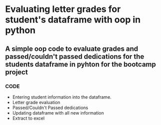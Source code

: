 # Evaluating letter grades for student's dataframe with oop in python
## A simple oop code to evaluate grades and passed/couldn't passed dedications for the students dataframe in pyhton for the bootcamp project

### CODE
- Entering student information into the dataframe.
- Letter grade evaluation
- Passed/Couldn't Passed dedications
- Updating dataframe with all new information
- Extract to excel

